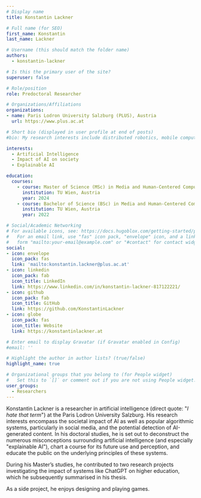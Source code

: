 ```yaml
---
# Display name
title: Konstantin Lackner

# Full name (for SEO)
first_name: Konstantin
last_name: Lackner

# Username (this should match the folder name)
authors:
  - konstantin-lackner

# Is this the primary user of the site?
superuser: false

# Role/position
role: Predoctoral Researcher

# Organizations/Affiliations
organizations:
- name: Paris Lodron University Salzburg (PLUS), Austria
  url: https://www.plus.ac.at

# Short bio (displayed in user profile at end of posts)
#bio: My research interests include distributed robotics, mobile computing and programmable matter.

interests:
  - Artificial Intelligence
  - Impact of AI on society
  - Explainable AI

education:
  courses:
    - course: Master of Science (MSc) in Media and Human-Centered Computing
      institution: TU Wien, Austria
      year: 2024
    - course: Bachelor of Science (BSc) in Media and Human-Centered Computing
      institution: TU Wien, Austria
      year: 2022

# Social/Academic Networking
# For available icons, see: https://docs.hugoblox.com/getting-started/page-builder/#icons
#   For an email link, use "fas" icon pack, "envelope" icon, and a link in the
#   form "mailto:your-email@example.com" or "#contact" for contact widget.
social:
- icon: envelope
  icon_pack: fas
  link: 'mailto:konstantin.lackner@plus.ac.at'
- icon: linkedin
  icon_pack: fab
  icon_title: LinkedIn
  link: https://www.linkedin.com/in/konstantin-lackner-817122221/
- icon: github
  icon_pack: fab
  icon_title: GitHub
  link: https://github.com/KonstantinLackner
- icon: globe
  icon_pack: fas
  icon_title: Website
  link: https://konstantinlackner.at

# Enter email to display Gravatar (if Gravatar enabled in Config)
#email: ''

# Highlight the author in author lists? (true/false)
highlight_name: true

# Organizational groups that you belong to (for People widget)
#   Set this to `[]` or comment out if you are not using People widget.
user_groups:
  - Researchers
---
```


Konstantin Lackner is a researcher in artificial intelligence (direct quote: "*I hate that term*") at the Paris Lodron
University Salzburg. His research interests encompass the societal impact of AI as well as popular algorithmic
systems, particularly in social media, and the potential detection of AI-generated content. In his doctoral studies,
he is set out to deconstruct the numerous misconceptions surrounding artificial intelligence (and especially "explainable
AI"), chart a course for its future use and perception, and educate the public on the underlying principles of these
systems.

During his Master’s studies, he contributed to two research projects investigating the impact of systems like ChatGPT on
higher education, which he subsequently summarised in his thesis.

As a side project, he enjoys designing and playing games.

